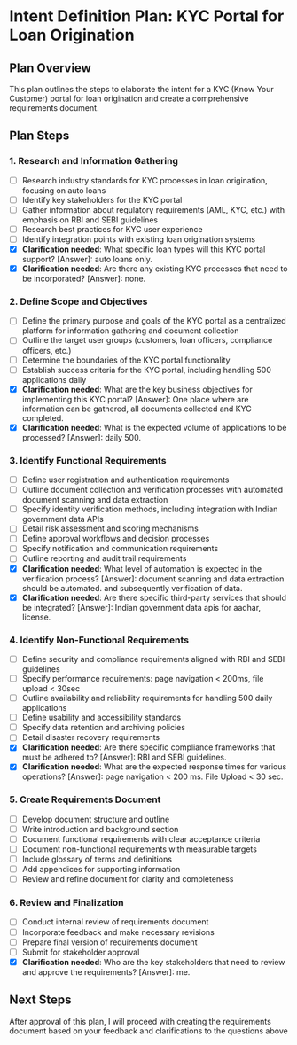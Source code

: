 # Intent Definition Plan: KYC Portal for Loan Origination

## Plan Overview
This plan outlines the steps to elaborate the intent for a KYC (Know Your Customer) portal for loan origination and create a comprehensive requirements document.

## Plan Steps

### 1. Research and Information Gathering
- [ ] Research industry standards for KYC processes in loan origination, focusing on auto loans
- [ ] Identify key stakeholders for the KYC portal
- [ ] Gather information about regulatory requirements (AML, KYC, etc.) with emphasis on RBI and SEBI guidelines
- [ ] Research best practices for KYC user experience
- [ ] Identify integration points with existing loan origination systems
- [x] **Clarification needed**: What specific loan types will this KYC portal support? [Answer]: auto loans only.
- [x] **Clarification needed**: Are there any existing KYC processes that need to be incorporated? [Answer]: none.

### 2. Define Scope and Objectives
- [ ] Define the primary purpose and goals of the KYC portal as a centralized platform for information gathering and document collection
- [ ] Outline the target user groups (customers, loan officers, compliance officers, etc.)
- [ ] Determine the boundaries of the KYC portal functionality
- [ ] Establish success criteria for the KYC portal, including handling 500 applications daily
- [x] **Clarification needed**: What are the key business objectives for implementing this KYC portal? [Answer]: One place where are information can be gathered, all documents collected and KYC completed.
- [x] **Clarification needed**: What is the expected volume of applications to be processed? [Answer]: daily 500.

### 3. Identify Functional Requirements
- [ ] Define user registration and authentication requirements
- [ ] Outline document collection and verification processes with automated document scanning and data extraction
- [ ] Specify identity verification methods, including integration with Indian government data APIs
- [ ] Detail risk assessment and scoring mechanisms
- [ ] Define approval workflows and decision processes
- [ ] Specify notification and communication requirements
- [ ] Outline reporting and audit trail requirements
- [x] **Clarification needed**: What level of automation is expected in the verification process? [Answer]: document scanning and data extraction should be automated. and subsequently verification of data.
- [x] **Clarification needed**: Are there specific third-party services that should be integrated? [Answer]: Indian government data apis for aadhar, license.

### 4. Identify Non-Functional Requirements
- [ ] Define security and compliance requirements aligned with RBI and SEBI guidelines
- [ ] Specify performance requirements: page navigation < 200ms, file upload < 30sec
- [ ] Outline availability and reliability requirements for handling 500 daily applications
- [ ] Define usability and accessibility standards
- [ ] Specify data retention and archiving policies
- [ ] Detail disaster recovery requirements
- [x] **Clarification needed**: Are there specific compliance frameworks that must be adhered to? [Answer]: RBI and SEBI guidelines.
- [x] **Clarification needed**: What are the expected response times for various operations? [Answer]: page navigation < 200 ms. File Upload < 30 sec.

### 5. Create Requirements Document
- [ ] Develop document structure and outline
- [ ] Write introduction and background section
- [ ] Document functional requirements with clear acceptance criteria
- [ ] Document non-functional requirements with measurable targets
- [ ] Include glossary of terms and definitions
- [ ] Add appendices for supporting information
- [ ] Review and refine document for clarity and completeness

### 6. Review and Finalization
- [ ] Conduct internal review of requirements document
- [ ] Incorporate feedback and make necessary revisions
- [ ] Prepare final version of requirements document
- [ ] Submit for stakeholder approval
- [x] **Clarification needed**: Who are the key stakeholders that need to review and approve the requirements? [Answer]: me.

## Next Steps
After approval of this plan, I will proceed with creating the requirements document based on your feedback and clarifications to the questions above
